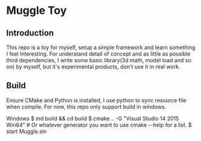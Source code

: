 # Muggle Toy

## Introduction

This repo is a toy for myself, setup a simple framework and learn something I feel Interesting. For understand detail of concept and as little as possible third dependencies, I write some basic library(3d math, model load and so on) by myself, but it's experimental products, don't use it in real work. 

## Build

Ensure CMake and Python is installed, I use python to sync resource file when compile. 
For now, this repo only support build in windows.

Windows
    $ md build && cd build
    $ cmake .. -G "Visual Studio 14 2015 Win64"   # Or whatever generator you want to use cmake --help for a list.
    $ start Muggle.sln